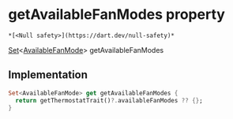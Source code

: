 


# getAvailableFanModes property




    *[<Null safety>](https://dart.dev/null-safety)*




[Set](https://api.flutter.dev/flutter/dart-core/Set-class.html)&lt;[AvailableFanMode](https://yonomi.co/yonomi-sdk/AvailableFanMode.html)> getAvailableFanModes
  







## Implementation

```dart
Set<AvailableFanMode> get getAvailableFanModes {
  return getThermostatTrait()?.availableFanModes ?? {};
}
```









